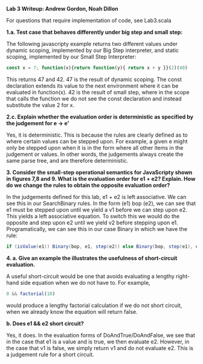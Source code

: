 **Lab 3 Writeup: Andrew Gordon, Noah Dillon**

For questions that require implementation of code, see Lab3.scala

**1.a.  Test case that behaves differently under big step and small step:**

The following javascripty example returns two different values under dynamic scoping, implemented by our Big Step interpreter, and static scoping, implemented by our Small Step Interpreter:

```javascript
const x = 7; function(x){return function(y){ return x + y }}(2)(40)
```

This returns 47 and 42.  47 is the result of dynamic scoping.  The const declaration extends its value to the next environment where it can be evaluated in function(x).  42 is the result of small step, where in the scope that calls the function we do not see the const declaration and instead substitute the value 2 for x.  

**2.c.  Explain whether the evaluation order is deterministic as specified by the judgement for e -> e'**

Yes, it is deterministic.  This is because the rules are clearly defined as to where certain values can be stepped upon.  For example, a given e might only be stepped upon when it is in the form where all other items in the judgement or values.  In other words, the judgements always create the same parse tree, and are therefore deterministic.

**3.  Consider the small-step operational semantics for JavaScripty shown in figures 7,8 and 9.  What is the evaluation order for e1 + e2?  Explain.  How do we change the rules to obtain the opposite evaluation order?**

In the judgements defined for this lab, e1 + e2 is left associative.  We can see this in our SearchBinary rules.  In the form (e1) bop (e2), we can see that e1 must be stepped upon until we yield a v1 before we can step upon e2.  This yields a left associative equation.  To switch this we would do the opposite and step upon e2 until we yield v2 before stepping upon e1.  Programatically, we can see this in our case Binary in which we have the rule:

```scala
if (isValue(e1)) Binary(bop, e1, step(e2)) else Binary(bop, step(e1), e2)
```

**4. a.  Give an example the illustrates the usefulness of short-circuit evaluation.**

A useful short-circuit would be one that avoids evaluating a lengthy right-hand side equation when we do not have to.  For example,
```javascript
0 && factorial(10)
```
would produce a lengthy factorial calculation if we do not short circuit, when we already know the equation will return false.

**b.  Does e1 && e2 short circuit?**

Yes, it does.  In the evaluation forms of DoAndTrue/DoAndFalse, we see that in the case that e1 is a value and is true, we then evaluate e2.  However, in the case that v1 is false, we simply return v1 and do not evaluate e2.  This is a judgement rule for a short circuit.